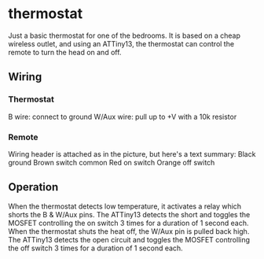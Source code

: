 thermostat
==========

Just a basic thermostat for one of the bedrooms.  It is based on a cheap wireless outlet, and using an ATTiny13, the thermostat can control the remote to turn the head on and off.


## Wiring
### Thermostat

B wire:  	connect to ground
W/Aux wire:	pull up to +V with a 10k resistor

### Remote
Wiring header is attached as in the picture, but here's a text summary:
Black		ground
Brown		switch common
Red			on switch
Orange		off switch


## Operation
When the thermostat detects low temperature, it activates a relay which shorts the B & W/Aux pins.  The ATTiny13 detects the short and toggles the MOSFET controlling the on switch 3 times for a duration of 1 second each.  When the thermostat shuts the heat off, the W/Aux pin is pulled back high.  The ATTiny13 detects the open circuit and toggles the MOSFET controlling the off switch 3 times for a duration of 1 second each.


